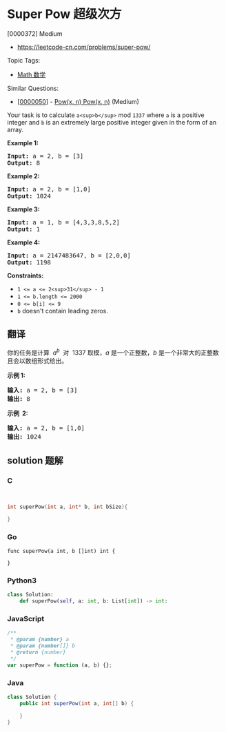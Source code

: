 # Super Pow 超级次方

[0000372] Medium

- https://leetcode-cn.com/problems/super-pow/

Topic Tags:

- [Math 数学](https://leetcode-cn.com/tag/math/)

Similar Questions:

- [[0000050](https://leetcode-cn.com/problems/powx-n/)] - [Pow(x, n) Pow(x, n)](./0000050.powx-n.md) (Medium)

Your task is to calculate `a<sup>b</sup>` mod `1337` where `a` is a positive integer and `b` is an extremely large positive integer given in the form of an array.

**Example 1:**

<pre><strong>Input:</strong> a = 2, b = [3]
<strong>Output:</strong> 8
</pre>

**Example 2:**

<pre><strong>Input:</strong> a = 2, b = [1,0]
<strong>Output:</strong> 1024
</pre>

**Example 3:**

<pre><strong>Input:</strong> a = 1, b = [4,3,3,8,5,2]
<strong>Output:</strong> 1
</pre>

**Example 4:**

<pre><strong>Input:</strong> a = 2147483647, b = [2,0,0]
<strong>Output:</strong> 1198
</pre>

**Constraints:**

- `1 <= a <= 2<sup>31</sup> - 1`
- `1 <= b.length <= 2000`
- `0 <= b[i] <= 9`
- `b` doesn't contain leading zeros.

## 翻译

你的任务是计算  *a*<sup><em>b</em></sup>  对  1337 取模，_a_ 是一个正整数，_b_ 是一个非常大的正整数且会以数组形式给出。

**示例 1:**

<pre><strong>输入: </strong>a = 2, b = [3]
<strong>输出: </strong>8
</pre>

**示例  2:**

<pre><strong>输入: </strong>a = 2, b = [1,0]
<strong>输出: </strong>1024</pre>

## solution 题解

### C

```c


int superPow(int a, int* b, int bSize){

}
```

### Go

```golang
func superPow(a int, b []int) int {

}
```

### Python3

```python
class Solution:
    def superPow(self, a: int, b: List[int]) -> int:
```

### JavaScript

```javascript
/**
 * @param {number} a
 * @param {number[]} b
 * @return {number}
 */
var superPow = function (a, b) {};
```

### Java

```java
class Solution {
    public int superPow(int a, int[] b) {

    }
}
```
